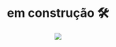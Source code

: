 <h1 align="center">
  em construção 🛠
</h1>

<p align="center">
  <a href="https://github.com/mother-superior">
    <img src="https://komarev.com/ghpvc/?username=mother-superior&label=contador+de+visitantes&color=blueviolet&style=plastic" />
  </a>
</p>
